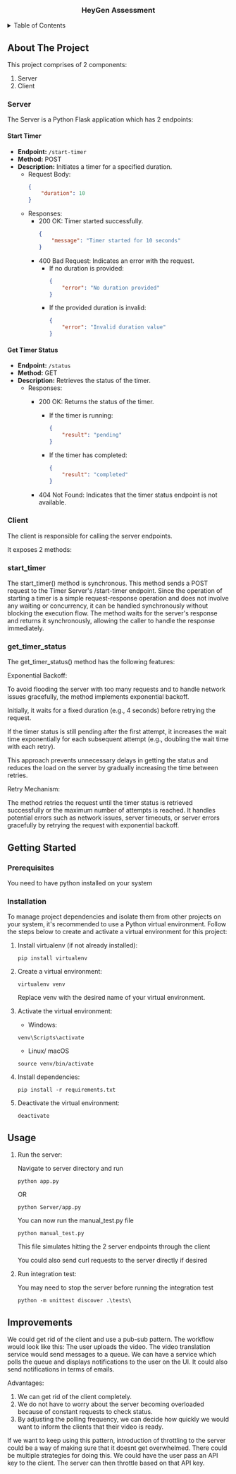 <a name="readme-top"></a>

<!-- PROJECT LOGO -->
<br />
<div align="center">
  <h3 align="center">HeyGen Assessment</h3>
</div>



<!-- TABLE OF CONTENTS -->
<details>
  <summary>Table of Contents</summary>
  <ol>
    <li>
      <a href="#about-the-project">About The Project</a>
    </li>
    <li>
      <a href="#getting-started">Getting Started</a>
      <ul>
        <li><a href="#prerequisites">Prerequisites</a></li>
        <li><a href="#installation">Installation</a></li>
        <li><a href="#usage">Usage</a></li>
      </ul>
    </li>
    <li><a href="#improvements">Improvements</a></li>
  </ol>
</details>


## About The Project

This project comprises of 2 components:

1. Server
2. Client

### Server
The Server is a Python Flask application which has 2 endpoints:

#### Start Timer

- **Endpoint:** `/start-timer`
- **Method:** POST
- **Description:** Initiates a timer for a specified duration.
  - Request Body:
    ```json
    {
        "duration": 10
    }
    ```
  - Responses:
    - 200 OK: Timer started successfully.
      ```json
      {
          "message": "Timer started for 10 seconds"
      }
      ```
    - 400 Bad Request: Indicates an error with the request.
      - If no duration is provided:
        ```json
        {
            "error": "No duration provided"
        }
        ```
      - If the provided duration is invalid:
        ```json
        {
            "error": "Invalid duration value"
        }
        ```

#### Get Timer Status

- **Endpoint:** `/status`
- **Method:** GET
- **Description:** Retrieves the status of the timer.
  - Responses:
    - 200 OK: Returns the status of the timer.
      - If the timer is running:
        ```json
        {
            "result": "pending"
        }
        ```
      - If the timer has completed:
        ```json
        {
            "result": "completed"
        }
        ```

    - 404 Not Found: Indicates that the timer status endpoint is not available.

### Client

The client is responsible for calling the server endpoints.

It exposes 2 methods:

### start_timer

The start_timer() method is synchronous.
This method sends a POST request to the Timer Server's /start-timer endpoint.
Since the operation of starting a timer is a simple request-response operation and does not involve any waiting or concurrency, it can be handled synchronously without blocking the execution flow.
The method waits for the server's response and returns it synchronously, allowing the caller to handle the response immediately.

### get_timer_status

The get_timer_status() method has the following features:

Exponential Backoff:

To avoid flooding the server with too many requests and to handle network issues gracefully, the method implements exponential backoff.

Initially, it waits for a fixed duration (e.g., 4 seconds) before retrying the request.

If the timer status is still pending after the first attempt, it increases the wait time exponentially for each subsequent attempt (e.g., doubling the wait time with each retry).

This approach prevents unnecessary delays in getting the status and reduces the load on the server by gradually increasing the time between retries.

Retry Mechanism:

The method retries the request until the timer status is retrieved successfully or the maximum number of attempts is reached.
It handles potential errors such as network issues, server timeouts, or server errors gracefully by retrying the request with exponential backoff.


## Getting Started

### Prerequisites

You need to have python installed on your system

### Installation

To manage project dependencies and isolate them from other projects on your system, it's recommended to use a Python virtual environment. Follow the steps below to create and activate a virtual environment for this project:

1. Install virtualenv (if not already installed):

    ```
    pip install virtualenv
    ```

2. Create a virtual environment:

    ```
    virtualenv venv
    ```

    Replace venv with the desired name of your virtual environment.

3. Activate the virtual environment:

    * Windows:

    ```
    venv\Scripts\activate
    ```

    * Linux/ macOS

    ```
    source venv/bin/activate
    ```

4. Install dependencies:

    ```
    pip install -r requirements.txt
    ```

5. Deactivate the virtual environment:

    ```
    deactivate
    ```

## Usage

1. Run the server:

    Navigate to server directory and run
    ```
    python app.py
    ```

    OR

    ```
    python Server/app.py
    ```

    You can now run the manual_test.py file

    ```
    python manual_test.py
    ```

    This file simulates hitting the 2 server endpoints through the client

    You could also send curl requests to the server directly if desired


2. Run integration test:

    You may need to stop the server before running the integration test

    ```
    python -m unittest discover .\tests\
    ```

## Improvements

We could get rid of the client and use a pub-sub pattern. The workflow would look like this: 
The user uploads the video. The video translation service would send messages to a queue. We can have a service which polls the queue and displays notifications to the user on the UI. It could also send notifications in terms of emails.

Advantages: 
1. We can get rid of the client completely.
2. We do not have to worry about the server becoming overloaded because of constant requests to check status.
3. By adjusting the polling frequency, we can decide how quickly we would want to inform the clients that their video is ready.

If we want to keep using this pattern, introduction of throttling to the server could be a way of making sure that it doesnt get overwhelmed. There could be multiple strategies for doing this. We could have the user pass an API key to the client. The server can then throttle based on that API key. 